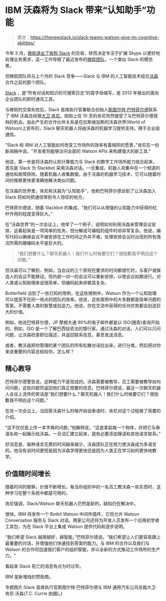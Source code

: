 # IBM 沃森将为 Slack 带来“认知助手”功能

> 原文：<https://thenewstack.io/slack-teams-watson-give-im-cognitive-abilities/>

今年 3 月，[微软退出了收购 Slack](http://www.forbes.com/sites/tonybradley/2016/10/26/microsoft-to-launch-microsoft-teams-and-take-on-slack/#6efb13b33a1c) 的交易，转而决定专注于扩展 Skype 以更好地处理业务需求，这一工作导致了最近发布的[微软团队](https://blogs.office.com/2016/11/02/introducing-microsoft-teams-the-chat-based-workspace-in-office-365/)，一个类似 Slack 的模仿者。

但微软团队将与上个月的 Slack 竞争——Slack 与 IBM 的人工智能技术组合[沃森](http://www.ibm.com/watson/)合作之前的那个团队。

[Slack](https://slack.com) ，是“所有对话和知识的可搜索日志”的首字母缩写，是 2013 年推出的面向企业团队的即时通讯工具。

与微软的交易失败后，Slack 首席执行官兼联合创始人[斯图尔特·巴特菲尔德](https://twitter.com/stewart)联系了 IBM 沃森总经理[大卫·肯尼](https://www.linkedin.com/in/davidkenny1)。刚刚上任 10 天的肯尼欣然接受了与巴特菲尔德搭档的机会。由此产生的合作伙伴关系是在拉斯维加斯的沃森世界(World of Watson)上宣布的，Slack 聊天机器人将由沃森的机器学习提供支持，用于企业级通信。

“Slack 和 IBM 对人工智能如何改变工作场所的效率有着相同的愿景，”肯尼在一份新闻稿中说。"开发者将能够访问全部的 Watson APIs 来构建强大的新工具."

他说，第一步是将沃森的认知计算能力与 Slack 的数字工作场所能力结合起来，首先是 Slack 为 Slackbot 采用沃森对话。一旦集成，机器人将集中在一个频道的通信和故障排除。随着机器人收集数据，由于沃森的机器学习技术，它可以随着时间的推移更快更准确地解决类似问题。

在沃森的世界里，肯尼称沃森为“认知助手”，他和巴特菲尔德谈到了让沃森加入 Slack 将如何把通信带到令人惊叹的地方。

巴特菲尔德说，随着 Slackbot 的集成，“我们可以从增强的认知能力中获得的杠杆作用的程度变得巨大。”

在“沃森世界”的一次会议上，他举了一个例子，说明如何利用沃森来管理会议安排，这看起来是一项简单的任务，但分解成可编程的组件时却非常复杂。他说，编写代码以确保会议不被安排在工作时间之外并不难，处理安排会议时出现的所有情况所需的硬编码水平是巨大的。

> “我们想要什么？聊天机器人！我们什么时候要它们？很抱歉我不明白这个问题。”

但沃森可以了解到，例如，当会议的三个原则在要求的时间都很忙时，与客户或候选人的会议不能移动，但内部一对一的会议可以重新安排，以使会议如期进行。对人类或认知助理来说很简单，但编码起来却极其复杂。

Butterfield 谈到了一些已知的用例，在这些用例中，Watson 作为一个认知助理可以提高不在同一地点的团队的效率。他说，这些案例中的大多数都是简单问题的答案，不需要人类的智慧或创造力。他说，你在交流中获得的任何优势都会创造巨大的价值。

例如，他说巴特菲尔德，JP 摩根大通 90%的电子邮件都是以 ISO(搜索)查询开始的。例如，ISO 是一个了解巴西投资法的银行家。通过沃森的对话，人们可以只问问题，让沃森检查职位描述，并返回联系信息，甚至发送消息。

或者，教沃森把你管理的某个团队的所有松散对话拉出来，进行分类，然后把对你来说重要的内容总结给你，怎么样？

## 精心教导

巴特菲尔德警告说，这种能力不是现成的。沃森需要被教导，员工需要被教导如何问问题，这些问题将返回他们真正想要的信息。巴特菲尔德说，最近一次聊天机器人会议上流传的笑话是“我们想要什么？聊天机器人！我们什么时候要它们？很抱歉我不明白这个问题。”

在另一次会议上，当回答沃森什么时候开始说泰语时，肯尼对这个过程做了简要的介绍。

“这不仅仅是上传一本字典的问题，”他解释说，“这是拿起每一个物体，并把它与泰语名称一起展示给沃森。一旦词汇建立起来，就有必要添加俚语和其他语言联系。”

好消息是，每种语言花费的时间越来越少，沃森团队正在努力使沃森成为多语言的。他没有说时间更短是因为沃森学得更快还是因为人类正在学习如何更快地教学。

## 价值随时间增长

随着时间的推移，价值不断增长。每当你组织中的一名员工教沃森一些东西时，这种学习在整个系统中都是可用的。

肯尼强调，Slack/Watson 聊天机器人仍然是新的，缺陷仍在解决中。

很快，IBM 将发布一个 Botkit Watson 中间件插件，它将允许 Watson Conversation 服务与 Slack 对话。两家公司还将为开发人员发布一个应用初学者工具包，为在 Slack 平台上集成 Watson 提供代码和逐步说明。

“我们希望 Slack 越用越好，越智能，”巴特菲尔德说。“我们希望让人们更容易跟上最重要的对话，并增强他们快速找到答案的能力。与 IBM 的合作以及我们与 Watson 的合作将加速我们客户的组织智能，并以全新的方式推动工作场所的生产力。"

看起来 Slack 死亡的消息有点为时过早。

IBM 是新堆栈的赞助商。

专题图片:Slack 首席执行官斯图尔特·巴特菲尔德与 IBM 通用汽车公司总裁大卫·肯尼·沃森(T.C. Currie 拍摄)。)

<svg xmlns:xlink="http://www.w3.org/1999/xlink" viewBox="0 0 68 31" version="1.1"><title>Group</title> <desc>Created with Sketch.</desc></svg>